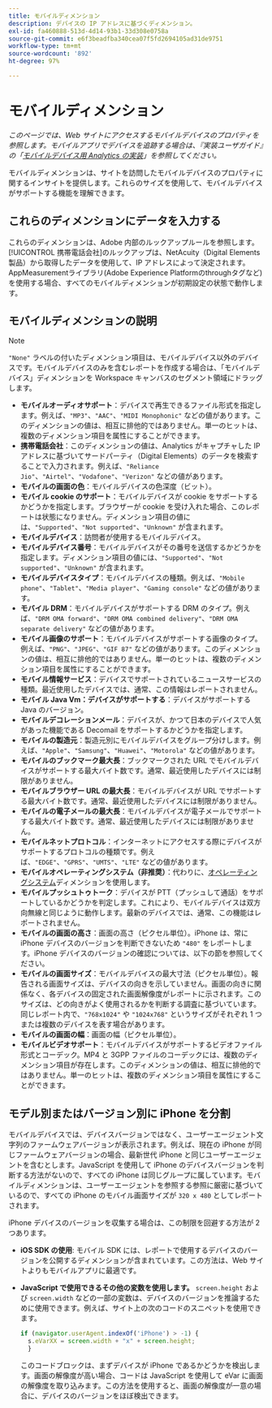```yaml
---
title: モバイルディメンション
description: デバイスの IP アドレスに基づくディメンション。
exl-id: fa460888-513d-4d14-93b1-33d308e0758a
source-git-commit: e6f3beadfba340cea07f5fd2694105ad31de9751
workflow-type: tm+mt
source-wordcount: '892'
ht-degree: 97%

---
```


# モバイルディメンション

*このページでは、Web サイトにアクセスするモバイルデバイスのプロパティを参照します。モバイルアプリでデバイスを追跡する場合は、『実装ユーザガイド』の「[モバイルデバイス用 Analytics の実装](/help/implement/mobile-device-sdk.md)」を参照してください。*

モバイルディメンションは、サイトを訪問したモバイルデバイスのプロパティに関するインサイトを提供します。これらのサイズを使用して、モバイルデバイスがサポートする機能を理解できます。

## これらのディメンションにデータを入力する

これらのディメンションは、Adobe 内部のルックアップルールを参照します。[!UICONTROL 携帯電話会社]のルックアップは、NetAcuity（Digital Elements 製品）から取得したデータを使用して、IP アドレスによって決定されます。AppMeasurementライブラリ(Adobe Experience Platformのthroughタグなど)を使用する場合、すべてのモバイルディメンションが初期設定の状態で動作します。

## モバイルディメンションの説明

>[!NOTE]
>
>`"None"` ラベルの付いたディメンション項目は、モバイルデバイス以外のデバイスです。モバイルデバイスのみを含むレポートを作成する場合は、「モバイルデバイス」ディメンションを Workspace キャンバスのセグメント領域にドラッグします。

* **モバイルオーディオサポート**：デバイスで再生できるファイル形式を指定します。例えば、`"MP3"`、`"AAC"`、`"MIDI Monophonic"` などの値があります。このディメンションの値は、相互に排他的ではありません。単一のヒットは、複数のディメンション項目を属性にすることができます。
* **携帯電話会社**：このディメンションの値は、Analytics がキャプチャした IP アドレスに基づいてサードパーティ（Digital Elements）のデータを検索することで入力されます。例えば、`"Reliance Jio"`、`"Airtel"`、`"Vodafone"`、`"Verizon"` などの値があります。
* **モバイルの画面の色**：モバイルデバイスの色深度（ビット）。
* **モバイル cookie のサポート**：モバイルデバイスが cookie をサポートするかどうかを指定します。ブラウザーが cookie を受け入れた場合、このレポートは状態になりません。ディメンション項目の値には、`"Supported"`、`"Not supported"`、`"Unknown"` が含まれます。
* **モバイルデバイス**：訪問者が使用するモバイルデバイス。
* **モバイルデバイス番号**：モバイルデバイスがその番号を送信するかどうかを指定します。ディメンション項目の値には、`"Supported"`、`"Not supported"`、`"Unknown"` が含まれます。
* **モバイルデバイスタイプ**：モバイルデバイスの種類。例えば、`"Mobile phone"`、`"Tablet"`、`"Media player"`、`"Gaming console"` などの値があります。
* **モバイル DRM**：モバイルデバイスがサポートする DRM のタイプ。例えば、`"DRM OMA forward"`、`"DRM OMA combined delivery"`、`"DRM OMA separate delivery"` などの値があります。
* **モバイル画像のサポート**：モバイルデバイスがサポートする画像のタイプ。例えば、`"PNG"`、`"JPEG"`、`"GIF 87"` などの値があります。このディメンションの値は、相互に排他的ではありません。単一のヒットは、複数のディメンション項目を属性にすることができます。
* **モバイル情報サービス**：デバイスでサポートされているニュースサービスの種類。最近使用したデバイスでは、通常、この情報はレポートされません。
* **モバイル Java Vm：デバイスがサポートする**：デバイスがサポートする Java のバージョン。
* **モバイルデコレーションメール**：デバイスが、かつて日本のデバイスで人気があった機能である Decomail をサポートするかどうかを指定します。
* **モバイルの製造元**：製造元別にモバイルデバイスをグループ分けします。例えば、`"Apple"`、`"Samsung"`、`"Huawei"`、`"Motorola"` などの値があります。
* **モバイルのブックマーク最大長**：ブックマークされた URL でモバイルデバイスがサポートする最大バイト数です。通常、最近使用したデバイスには制限がありません。
* **モバイルブラウザー URL の最大長**：モバイルデバイスが URL でサポートする最大バイト数です。通常、最近使用したデバイスには制限がありません。
* **モバイルの電子メールの最大長**：モバイルデバイスが電子メールでサポートする最大バイト数です。通常、最近使用したデバイスには制限がありません。
* **モバイルネットプロトコル**：インターネットにアクセスする際にデバイスがサポートするプロトコルの種類です。例えば、`"EDGE"`、`"GPRS"`、`"UMTS"`、`"LTE"` などの値があります。
* **モバイルオペレーティングシステム（非推奨）**：代わりに、[オペレーティングシステム](operating-systems.md)ディメンションを使用します。
* **モバイルプッシュトゥトーク**：デバイスが PTT（プッシュして通話）をサポートしているかどうかを判定します。これにより、モバイルデバイスは双方向無線と同じように動作します。最新のデバイスでは、通常、この機能はレポートされません。
* **モバイルの画面の高さ**：画面の高さ（ピクセル単位）。iPhone は、常に iPhone デバイスのバージョンを判断できないため `"480"` をレポートします。iPhone デバイスのバージョンの確認については、以下の節を参照してください。
* **モバイルの画面サイズ**：モバイルデバイスの最大寸法（ピクセル単位）。報告される画面サイズは、デバイスの向きを示していません。画面の向きに関係なく、各デバイスの固定された画面解像度がレポートに示されます。このサイズは、どの向きがよく使用されるかを判断する調査に基づいています。同じレポート内で、`"768x1024"` や `"1024x768"` というサイズがそれぞれ 1 つまたは複数のデバイスを表す場合があります。
* **モバイルの画面の幅**：画面の幅（ピクセル単位）。
* **モバイルビデオサポート**：モバイルデバイスがサポートするビデオファイル形式とコーデック。MP4 と 3GPP ファイルのコーデックには、複数のディメンション項目が存在します。このディメンションの値は、相互に排他的ではありません。単一のヒットは、複数のディメンション項目を属性にすることができます。

## モデル別またはバージョン別に iPhone を分割

モバイルデバイスでは、デバイスバージョンではなく、ユーザーエージェント文字列のファームウェアバージョンが表示されます。例えば、現在の iPhone が同じファームウェアバージョンの場合、最新世代 iPhone と同じユーザーエージェントを含むとします。JavaScript を使用して iPhone のデバイスバージョンを判断する方法がないので、すべての iPhone は同じグループに属しています。モバイルディメンションは、ユーザーエージェントを参照する参照に厳密に基づいているので、すべての iPhone のモバイル画面サイズが `320 x 480` としてレポートされます。

iPhone デバイスのバージョンを収集する場合は、この制限を回避する方法が 2 つあります。

* **iOS SDK の使用**: モバイル SDK には、レポートで使用するデバイスのバージョンを公開するディメンションが含まれています。この方法は、Web サイトよりもモバイルアプリに最適です。
* **JavaScript で使用できるその他の変数を使用します。** `screen.height` および `screen.width` などの一部の変数は、デバイスのバージョンを推論するために使用できます。例えば、サイト上の次のコードのスニペットを使用できます。

   ```js
   if (navigator.userAgent.indexOf('iPhone') > -1) {
     s.eVarXX = screen.width + "x" + screen.height;
     }
   ```

   このコードブロックは、まずデバイスが iPhone であるかどうかを検出します。画面の解像度が高い場合、コードは JavaScript を使用して eVar に画面の解像度を取り込みます。この方法を使用すると、画面の解像度が一意の場合に、デバイスのバージョンをほぼ検出できます。
